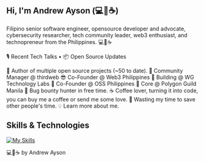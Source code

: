 ## Hi, I'm Andrew Ayson (💻💖☕)

Filipino senior software engineer, opensource developer and advocate, cybersecurity researcher, tech community leader, web3 enthusiast, and technopreneur from the Philippines. 💻💖☕

🎙 Recent Tech Talks • 📦 Open Source Updates

💝 Author of multiple open source projects (~50 to date).
💼 Community Manager @ thirdweb
😎 Co-Founder @ Web3 Philippines
🌱 Building @ WG Technology Labs
🤝 Co-Founder @ OSS Philippines
💜 Core @ Polygon Guild Manila
🔏 Bug bounty hunter in free time.
☕ Coffee lover, turning it into code, you can buy me a coffee or send me some love.
🎯 Wasting my time to save other people's time.
💡 Learn more about me.



## Skills & Technologies
[![My Skills](https://skillicons.dev/icons?i=alpinejs,arduino,aws,babel,bash,bootstrap,cpp,cloudflare,codepen,css,d3,dart,discord,bots,django,docker,dynamodb,eclipse,elasticsearch,electron,figma,firebase,flutter,gatsby,gcp,git,github,githubactions,gitlab,gradle,graphql,gulp,heroku,html,idea,ipfs,java,js,jquery,kafka,kotlin,kubernetes,laravel,linux,md,materialui,maven,mongodb,mysql,nestjs,nextjs,nginx,nodejs,nuxtjs,opencv,php,postgres,postman,powershell,pug,py,react,redis,redux,regex,robloxstudio,sqlite,sass,sequelize,solidity,swift,tailwind,tensorflow,terraform,threejs,ts,unity,vercel,vim,vite,vscode,vue,wasm,webpack,wordpress&perline=15)](https://skillicons.dev)



💻💖☕ by Andrew Ayson
